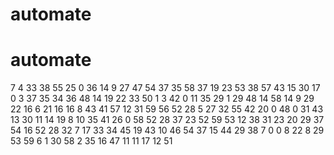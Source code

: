 # automate
# automate
7
4
33
38
55
25
0
36
14
9
27
47
54
37
35
58
37
19
23
53
38
57
43
15
30
17
0
3
37
35
34
36
48
14
19
22
33
50
1
3
42
0
11
35
29
1
29
48
14
58
14
9
29
22
16
6
21
16
16
8
43
41
57
12
31
59
56
52
28
5
27
32
55
42
20
0
48
0
31
43
13
30
11
14
19
8
10
35
41
26
0
58
52
28
37
23
52
59
53
12
38
31
23
20
29
37
54
16
52
28
32
7
17
33
34
45
19
43
10
46
54
37
15
44
29
38
7
0
0
8
22
8
29
53
59
6
1
30
58
2
35
16
47
11
11
17
12
51
